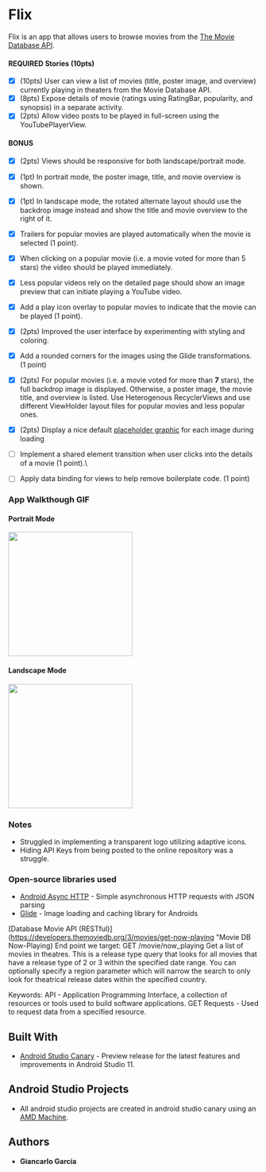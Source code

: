 # Flix
Flix is an app that allows users to browse movies from the [The Movie Database API](http://docs.themoviedb.apiary.io/#).

#### REQUIRED Stories (10pts)
- [X] (10pts) User can view a list of movies (title, poster image, and overview) currently playing in theaters from the Movie Database API.
- [X] (8pts) Expose details of movie (ratings using RatingBar, popularity, and synopsis) in a separate activity.
- [X] (2pts) Allow video posts to be played in full-screen using the YouTubePlayerView.

#### BONUS
- [X] (2pts) Views should be responsive for both landscape/portrait mode.
- [X] (1pt) In portrait mode, the poster image, title, and movie overview is shown.
- [X] (1pt) In landscape mode, the rotated alternate layout should use the backdrop image instead and show the title and movie overview to the right of it.
- [X] Trailers for popular movies are played automatically when the movie is selected (1 point).
- [X] When clicking on a popular movie (i.e. a movie voted for more than 5 stars) the video should be played immediately.
- [X] Less popular videos rely on the detailed page should show an image preview that can initiate playing a YouTube video.
- [X] Add a play icon overlay to popular movies to indicate that the movie can be played (1 point).
- [X] (2pts) Improved the user interface by experimenting with styling and coloring.
- [X] Add a rounded corners for the images using the Glide transformations. (1 point)
- [X] (2pts) For popular movies (i.e. a movie voted for more than **7** stars), the full backdrop image is displayed. Otherwise, a poster image, the movie title, and overview is listed. Use Heterogenous RecyclerViews and use different ViewHolder layout files for popular movies and less popular ones.
- [X] (2pts) Display a nice default [placeholder graphic](https://guides.codepath.org/android/Displaying-Images-with-the-Glide-Library#advanced-usage) for each image during loading
- [ ] Implement a shared element transition when user clicks into the details of a movie (1 point).\
- [ ] Apply data binding for views to help remove boilerplate code. (1 point)


### App Walkthough GIF
#### Portrait Mode
<img src="https://github.com/ggiande/Codepath-Android-Studio-Mobile-Development/blob/master/TechFellows-Flixster/gifs/flixster-portrait.gif" width=250><br>
#### Landscape Mode
<img src="https://github.com/ggiande/Codepath-Android-Studio-Mobile-Development/blob/master/TechFellows-Flixster/gifs/flixster-land.gif" height=250><br>

### Notes
- Struggled in implementing a transparent logo utilizing adaptive icons.
- Hiding API Keys from being posted to the online repository was a struggle.

### Open-source libraries used
- [Android Async HTTP](https://github.com/codepath/CPAsyncHttpClient) - Simple asynchronous HTTP requests with JSON parsing
- [Glide](https://github.com/bumptech/glide) - Image loading and caching library for Androids

[Database Movie API (RESTful)] (https://developers.themoviedb.org/3/movies/get-now-playing "Movie DB Now-Playing) 
End point we target: GET /movie/now_playing
Get a list of movies in theatres. This is a release type query that looks for all movies that have a release type of 2 or 3 within the specified date range. You can optionally specify a region parameter which will narrow the search to only look for theatrical release dates within the specified country.


Keywords:
API - Application Programming Interface, a collection of resources or tools used to build software applications.
GET Requests - Used to request data from a specified resource.

## Built With 
* [Android Studio Canary](https://developer.android.com/studio/preview) - Preview release for the latest features and improvements in Android Studio 11.

## Android Studio Projects
* All android studio projects are created in android studio canary using an [AMD Machine](https://github.com/ggiande/Codepath-Android-Studio-Mobile-Development/tree/master/AMD-Chip-on-Android-Studio).

## Authors
* **Giancarlo Garcia**

